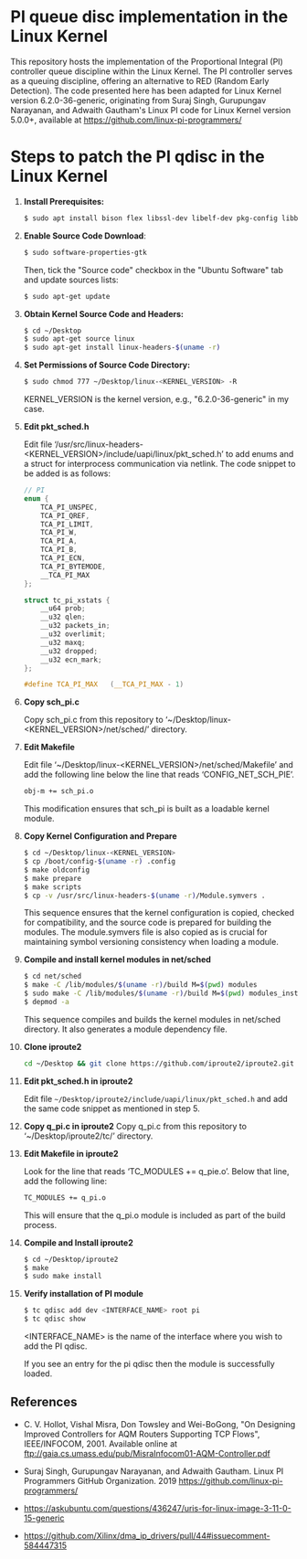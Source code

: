 # PI queue disc implementation in the Linux Kernel

This repository hosts the implementation of the Proportional Integral (PI) controller queue discipline within the Linux Kernel. The PI controller serves as a queuing discipline, offering an alternative to RED (Random Early Detection). The code presented here has been adapted for Linux Kernel version 6.2.0-36-generic, originating from Suraj Singh, Gurupungav Narayanan, and Adwaith Gautham's Linux PI code for Linux Kernel version 5.0.0+, available at https://github.com/linux-pi-programmers/


# Steps to patch the PI qdisc in the Linux Kernel

1. **Install Prerequisites:**
   ```bash
   $ sudo apt install bison flex libssl-dev libelf-dev pkg-config libbpf-dev libcap-dev libmnl-dev
   ```

2. **Enable Source Code Download**:

    ```bash
    $ sudo software-properties-gtk
    ```

    Then, tick the "Source code" checkbox in the "Ubuntu Software" tab and update sources lists:

    ```bash
    $ sudo apt-get update
    ```
3. **Obtain Kernel Source Code and Headers:**
    ```bash
    $ cd ~/Desktop
    $ sudo apt-get source linux
    $ sudo apt-get install linux-headers-$(uname -r)
    ```

4. **Set Permissions of Source Code Directory:**
    ```bash
    $ sudo chmod 777 ~/Desktop/linux-<KERNEL_VERSION> -R
    ```
    KERNEL_VERSION is the kernel version, e.g., "6.2.0-36-generic" in my case.

5. **Edit pkt_sched.h**

    Edit file ‘/usr/src/linux-headers-<KERNEL_VERSION>/include/uapi/linux/pkt_sched.h’ to add enums and a struct for interprocess communication via netlink. The code snippet to be added is as follows:

    ```C
    // PI
    enum {
        TCA_PI_UNSPEC,
        TCA_PI_QREF,
        TCA_PI_LIMIT,
        TCA_PI_W,
        TCA_PI_A,
        TCA_PI_B,
        TCA_PI_ECN,
        TCA_PI_BYTEMODE,
        __TCA_PI_MAX
    };

    struct tc_pi_xstats {
        __u64 prob;
        __u32 qlen;
        __u32 packets_in;
        __u32 overlimit;
        __u32 maxq;
        __u32 dropped;
        __u32 ecn_mark;
    };

    #define TCA_PI_MAX   (__TCA_PI_MAX - 1)	
    ```

6. **Copy sch_pi.c**

    Copy sch_pi.c from this repository to  ‘~/Desktop/linux-<KERNEL_VERSION>/net/sched/’ directory.

7. **Edit Makefile**

    Edit file ‘~/Desktop/linux-<KERNEL_VERSION>/net/sched/Makefile’ and add the following line below the line that reads ‘CONFIG_NET_SCH_PIE’.

    ```bash
    obj-m += sch_pi.o
    ```

    This modification ensures that sch_pi is built as a loadable kernel module.

8. **Copy Kernel Configuration and Prepare**

    ```bash
    $ cd ~/Desktop/linux-<KERNEL_VERSION>
    $ cp /boot/config-$(uname -r) .config
    $ make oldconfig
    $ make prepare
    $ make scripts
    $ cp -v /usr/src/linux-headers-$(uname -r)/Module.symvers .
    ```
	
    This sequence ensures that the kernel configuration is copied, checked for compatibility, and the source code is prepared for building the modules. The module.symvers file is also copied as is crucial for maintaining symbol versioning consistency when loading a module.

9. **Compile and install kernel modules in net/sched**

    ```bash
    $ cd net/sched
    $ make -C /lib/modules/$(uname -r)/build M=$(pwd) modules
    $ sudo make -C /lib/modules/$(uname -r)/build M=$(pwd) modules_install
    $ depmod -a
    ```

    This sequence compiles and builds the kernel modules in net/sched directory. It also generates a module dependency file.

10. **Clone iproute2**

    ```bash
    cd ~/Desktop && git clone https://github.com/iproute2/iproute2.git
    ```

11. **Edit pkt_sched.h in iproute2**
	
	Edit file `~/Desktop/iproute2/include/uapi/linux/pkt_sched.h` and add the same code snippet as mentioned in step 5.

12. **Copy q_pi.c in iproute2**
	Copy q_pi.c from this repository to ‘~/Desktop/iproute2/tc/’ directory.

13. **Edit Makefile in iproute2**

    Look for the line that reads ‘TC_MODULES += q_pie.o’. Below that line, add the following line:

    ```bash
    TC_MODULES += q_pi.o
    ```
    
    This will ensure that the q_pi.o module is included as part of the build process.

14. **Compile and Install iproute2**

    ```bash
    $ cd ~/Desktop/iproute2
    $ make
    $ sudo make install    
    ```

15. **Verify installation of PI module**

    ```bash
    $ tc qdisc add dev <INTERFACE_NAME> root pi
    $ tc qdisc show
    ```
    <INTERFACE\_NAME> is the name of the interface where you wish to add the PI qdisc.

    If you see an entry for the pi qdisc then the module is successfully loaded.

## References

- C. V. Hollot, Vishal Misra, Don Towsley and Wei-BoGong, "On Designing Improved Controllers for AQM Routers Supporting TCP Flows", IEEE/INFOCOM, 2001. Available online at ftp://gaia.cs.umass.edu/pub/MisraInfocom01-AQM-Controller.pdf

- Suraj Singh, Gurupungav Narayanan, and Adwaith Gautham. Linux PI Programmers
GitHub Organization. 2019 https://github.com/linux-pi-programmers/

- https://askubuntu.com/questions/436247/uris-for-linux-image-3-11-0-15-generic

- https://github.com/Xilinx/dma_ip_drivers/pull/44#issuecomment-584447315

